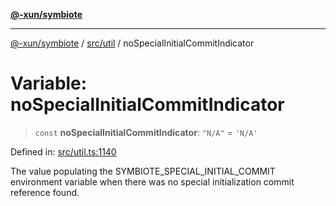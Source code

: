 [**@-xun/symbiote**](../../../README.md)

***

[@-xun/symbiote](../../../README.md) / [src/util](../README.md) / noSpecialInitialCommitIndicator

# Variable: noSpecialInitialCommitIndicator

> `const` **noSpecialInitialCommitIndicator**: `"N/A"` = `'N/A'`

Defined in: [src/util.ts:1140](https://github.com/Xunnamius/symbiote/blob/c3f7fbdb0b36164c8890b842485989d2e0a3c698/src/util.ts#L1140)

The value populating the SYMBIOTE_SPECIAL_INITIAL_COMMIT environment variable
when there was no special initialization commit reference found.
